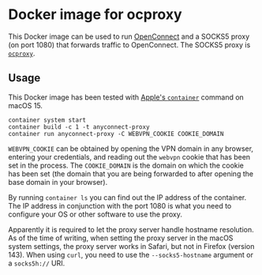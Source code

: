 # Docker image for ocproxy

This Docker image can be used to run [OpenConnect](https://www.infradead.org/openconnect/) and a SOCKS5 proxy (on port 1080) that forwards traffic to OpenConnect. The SOCKS5 proxy is [`ocproxy`](https://github.com/cernekee/ocproxy).

## Usage

This Docker image has been tested with [Apple's `container`](https://github.com/apple/container) command on macOS 15.

	container system start
	container build -c 1 -t anyconnect-proxy
	container run anyconnect-proxy -C WEBVPN_COOKIE COOKIE_DOMAIN

`WEBVPN_COOKIE` can be obtained by opening the VPN domain in any browser, entering your credentials, and reading out the `webvpn` cookie that has been set in the process. The `COOKIE_DOMAIN` is the domain on which the cookie has been set (the domain that you are being forwarded to after opening the base domain in your browser).

By running `container ls` you can find out the IP address of the container. The IP address in conjunction with the port 1080 is what you need to configure your OS or other software to use the proxy.

Apparently it is required to let the proxy server handle hostname resolution. As of the time of writing, when setting the proxy server in the macOS system settings, the proxy server works in Safari, but not in Firefox (version 143). When using `curl`, you need to use the `--socks5-hostname` argument or a `socks5h://` URI.
